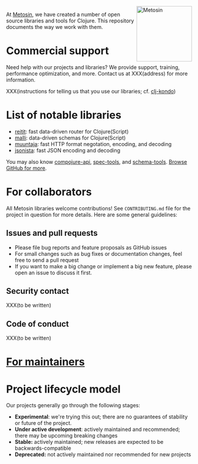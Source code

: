<img width="150" src="https://raw.githubusercontent.com/metosin/media/master/metosin_black_vertical.svg" alt="Metosin" align="right" />

At [Metosin](https://www.metosin.fi/),
we have created a number of open source libraries and tools for Clojure.
This repository documents the way we work with them.

# Commercial support

Need help with our projects and libraries?
We provide support, training, performance optimization, and more. Contact us at XXX(address) for more information.

XXX(instructions for telling us that you use our libraries; cf. [clj-kondo](https://github.com/clj-kondo/clj-kondo/issues/438))

# List of notable libraries

- [reitit](https://github.com/metosin/reitit): fast data-driven router for Clojure(Script)
- [malli](https://github.com/metosin/malli): data-driven schemas for Clojure(Script)
- [muuntaja](https://github.com/metosin/muuntaja): fast HTTP format negotation, encoding, and decoding
- [jsonista](https://github.com/metosin/jsonista): fast JSON encoding and decoding

You may also know [compojure-api](https://github.com/metosin/compojure-api), [spec-tools](https://github.com/metosin/spec-tools), and [schema-tools](https://github.com/metosin/schema-tools). [Browse GitHub for more](https://github.com/metosin?q=&type=public&language=&sort=).

# For collaborators

All Metosin libraries welcome contributions!
See `CONTRIBUTING.md` file for the project in question for more details.
Here are some general guidelines:

## Issues and pull requests

* Please file bug reports and feature proposals as GitHub issues
* For small changes such as bug fixes or documentation changes, feel free to send a pull request
* If you want to make a big change or implement a big new feature, please open an issue to discuss it first.

## Security contact

XXX(to be written)

## Code of conduct

XXX(to be written)

# [For maintainers](./maintainers.md)

# Project lifecycle model

Our projects generally go through the following stages:

* **Experimental**: we're trying this out; there are no guarantees of stability or future of the project.
* **Under active development**: actively maintained and recommended; there may be upcoming breaking changes
* **Stable:** actively maintained; new releases are expected to be backwards-compatible
* **Deprecated:** not actively maintained nor recommended for new projects
